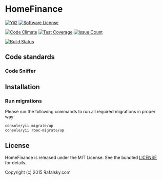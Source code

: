 # HomeFinance
[![Yii2](https://img.shields.io/badge/Powered_by-Yii_Framework-green.svg?style=flat)](http://www.yiiframework.com/) [![Software License](https://img.shields.io/badge/license-MIT-brightgreen.svg?style=flat-square)](LICENSE)

[![Code Climate](https://codeclimate.com/github/Rafalsky/HomeFinance/badges/gpa.svg)](https://codeclimate.com/github/Rafalsky/HomeFinance)
[![Test Coverage](https://codeclimate.com/github/Rafalsky/HomeFinance/badges/coverage.svg)](https://codeclimate.com/github/Rafalsky/HomeFinance/coverage)
[![Issue Count](https://codeclimate.com/github/Rafalsky/HomeFinance/badges/issue_count.svg)](https://codeclimate.com/github/Rafalsky/HomeFinance)

[![Build Status](https://travis-ci.org/Rafalsky/home-finance.svg?branch=master)](https://travis-ci.org/Rafalsky/home-finance)

## Code standards

### Code Sniffer

## Installation
### Run migrations

Please run the following commands to run all required migrations in proper way:
```bash
console/yii migrate/up
console/yii rbac-migrate/up

```

## License

HomeFinance is released under the MIT License. See the bundled [LICENSE](LICENSE) for details.

Copyright (c) 2015 Rafalsky.com
